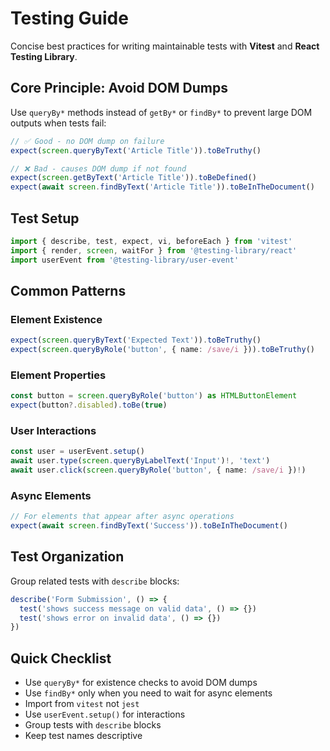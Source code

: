 # Testing Guide

Concise best practices for writing maintainable tests with **Vitest** and **React Testing Library**.

## Core Principle: Avoid DOM Dumps

Use `queryBy*` methods instead of `getBy*` or `findBy*` to prevent large DOM outputs when tests fail:

```typescript
// ✅ Good - no DOM dump on failure
expect(screen.queryByText('Article Title')).toBeTruthy()

// ❌ Bad - causes DOM dump if not found
expect(screen.getByText('Article Title')).toBeDefined()
expect(await screen.findByText('Article Title')).toBeInTheDocument()
```

## Test Setup

```typescript
import { describe, test, expect, vi, beforeEach } from 'vitest'
import { render, screen, waitFor } from '@testing-library/react'
import userEvent from '@testing-library/user-event'
```

## Common Patterns

### Element Existence
```typescript
expect(screen.queryByText('Expected Text')).toBeTruthy()
expect(screen.queryByRole('button', { name: /save/i })).toBeTruthy()
```

### Element Properties
```typescript
const button = screen.queryByRole('button') as HTMLButtonElement
expect(button?.disabled).toBe(true)
```

### User Interactions
```typescript
const user = userEvent.setup()
await user.type(screen.queryByLabelText('Input')!, 'text')
await user.click(screen.queryByRole('button', { name: /save/i })!)
```

### Async Elements
```typescript
// For elements that appear after async operations
expect(await screen.findByText('Success')).toBeInTheDocument()
```

## Test Organization

Group related tests with `describe` blocks:

```typescript
describe('Form Submission', () => {
  test('shows success message on valid data', () => {})
  test('shows error on invalid data', () => {})
})
```

## Quick Checklist

- Use `queryBy*` for existence checks to avoid DOM dumps
- Use `findBy*` only when you need to wait for async elements
- Import from `vitest` not `jest`
- Use `userEvent.setup()` for interactions
- Group tests with `describe` blocks
- Keep test names descriptive